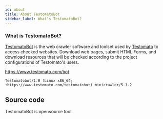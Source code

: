 ```yaml
---
id: about
title: About TestomatoBot
sidebar_label: What's TestomatoBot?
---
```


### What is TestomatoBot?

[TestomatoBot](https://www.testomato.com/bot) is the web crawler software and toolset used by [Testomato](https://www.testomato.com)
to access checked websites. Download web pages, submit HTML Forms, and download resources that will be checked according to the project configurations of Testomato's users.

https://www.testomato.com/bot

```text
Testomatobot/1.0 (Linux x86_64; +https://www.testomato.com/testomatobot) minicrawler/5.1.2
```

## Source code

TestomatoBot is opensource tool